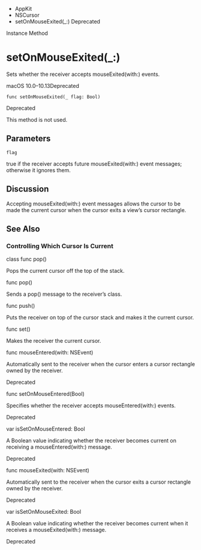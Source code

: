 

- AppKit
- NSCursor
-  setOnMouseExited(\_:) Deprecated

Instance Method

# setOnMouseExited(\_:)

Sets whether the receiver accepts mouseExited(with:) events.

macOS 10.0–10.13Deprecated

``` source
func setOnMouseExited(_ flag: Bool)
```

Deprecated

This method is not used.

## Parameters 

`flag`  

true if the receiver accepts future mouseExited(with:) event messages; otherwise it ignores them.

## Discussion

Accepting mouseExited(with:) event messages allows the cursor to be made the current cursor when the cursor exits a view’s cursor rectangle.

## See Also

### Controlling Which Cursor Is Current

class func pop()

Pops the current cursor off the top of the stack.

func pop()

Sends a pop() message to the receiver’s class.

func push()

Puts the receiver on top of the cursor stack and makes it the current cursor.

func set()

Makes the receiver the current cursor.

func mouseEntered(with: NSEvent)

Automatically sent to the receiver when the cursor enters a cursor rectangle owned by the receiver.

Deprecated

func setOnMouseEntered(Bool)

Specifies whether the receiver accepts mouseEntered(with:) events.

Deprecated

var isSetOnMouseEntered: Bool

A Boolean value indicating whether the receiver becomes current on receiving a mouseEntered(with:) message.

Deprecated

func mouseExited(with: NSEvent)

Automatically sent to the receiver when the cursor exits a cursor rectangle owned by the receiver.

Deprecated

var isSetOnMouseExited: Bool

A Boolean value indicating whether the receiver becomes current when it receives a mouseExited(with:) message.

Deprecated

